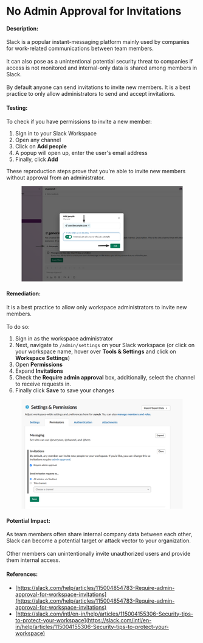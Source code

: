 # No Admin Approval for Invitations

#### Description:

Slack is a popular instant-messaging platform mainly used by companies for work-related communications between team members.\
\
It can also pose as a unintentional potential security threat to companies if access is not monitored and internal-only data is shared among members in Slack.\
\
By default anyone can send invitations to invite new members. It is a best practice to only allow administrators to send and accept invitations.

#### Testing:

To check if you have permissions to invite a new member:

1. Sign in to your Slack Workspace
2. Open any channel
3. Click on **Add people**
4. A popup will open up, enter the user's email address
5. Finally, click **Add**

These reproduction steps prove that you're able to invite new members without approval from an administrator.

<figure><img src="../../.gitbook/assets/image.png" alt=""><figcaption></figcaption></figure>

#### Remediation:

It is a best practice to allow only workspace administrators to invite new members.\
\
To do so:

1. Sign in as the workspace administrator
2. Next, navigate to `/admin/settings` on your Slack workspace (or click on your workspace name, hover over **Tools & Settings** and click on **Workspace Settings**)
3. Open **Permissions**
4. Expand **Invitations**
5. Check the **Require admin approval** box, additionally, select the channel to receive requests in.
6. Finally click **Save** to save your changes

<figure><img src="../../.gitbook/assets/image (1).png" alt=""><figcaption></figcaption></figure>

#### Potential Impact:

As team members often share internal company data between each other, Slack can become a potential target or attack vector to your organization.\
\
Other members can unintentionally invite unauthorized users and provide them internal access.

#### References:

* [https://slack.com/help/articles/115004854783-Require-admin-approval-for-workspace-invitations](https://slack.com/help/articles/115004854783-Require-admin-approval-for-workspace-invitations)
* [https://slack.com/intl/en-in/help/articles/115004155306-Security-tips-to-protect-your-workspace](https://slack.com/intl/en-in/help/articles/115004155306-Security-tips-to-protect-your-workspace)
